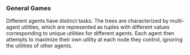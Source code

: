 ### General Games

Different agents have distinct tasks. The trees are characterized by multi-agent utilities, which are represented as tuples with different values corresponding to unique utilities for different agents. Each agent then attempts to maximize their own utility at each node they control, ignoring the utilities of other agents.
